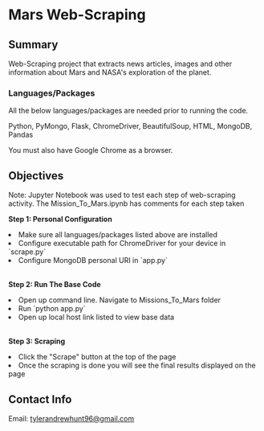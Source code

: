 # Mars Web-Scraping

## Summary

Web-Scraping project that extracts news articles, images and other information about Mars and NASA's exploration of the planet.

### Languages/Packages

All the below languages/packages are needed prior to running the code.

Python, PyMongo, Flask, ChromeDriver, BeautifulSoup, HTML, MongoDB, Pandas

You must also have Google Chrome as a browser.

## Objectives

Note: Jupyter Notebook was used to test each step of web-scraping activity. The Mission_To_Mars.ipynb has comments for each step taken

<b>Step 1: Personal Configuration</b>
<li> Make sure all languages/packages listed above are installed </li>
<li> Configure executable path for ChromeDriver for your device in `scrape.py` </li>
<li> Configure MongoDB personal URI in `app.py`</li>
<br>

<b>Step 2: Run The Base Code</b>
<li> Open up command line. Navigate to Missions_To_Mars folder </li>
<li> Run `python app.py` </li>
<li> Open up local host link listed to view base data </li>
<br>

<b>Step 3: Scraping</b>
<li> Click the "Scrape" button at the top of the page </li>
<li> Once the scraping is done you will see the final results displayed on the page </li>

## Contact Info

Email: tylerandrewhunt96@gmail.com
